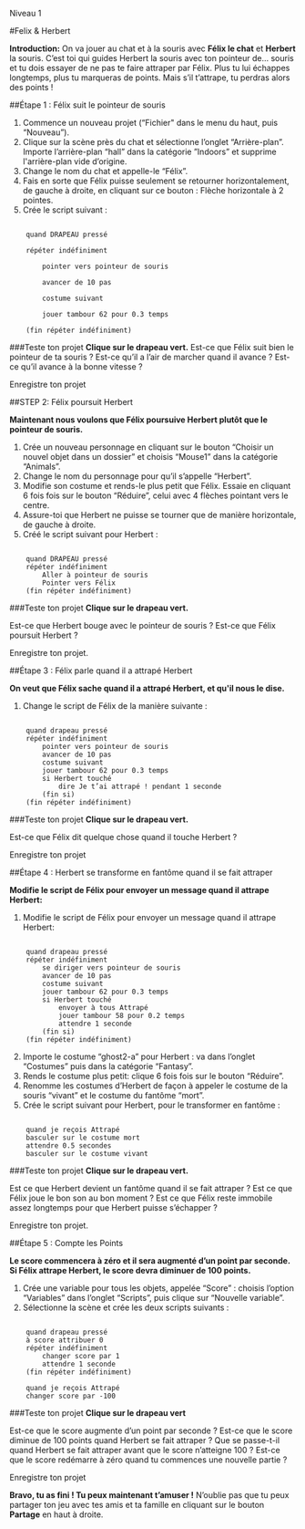 Niveau 1

#Felix & Herbert

__Introduction:__
On va jouer au chat et à la souris avec __Félix le chat__ et __Herbert__ la souris. C’est toi qui guides Herbert la souris avec ton pointeur de... souris et tu dois essayer de ne pas te faire attraper par Félix. Plus tu lui échappes longtemps, plus tu marqueras de points. Mais s’il t’attrape, tu perdras alors des points !

##Étape 1 : Félix suit le pointeur de souris

1. Commence un nouveau projet (“Fichier" dans le menu du haut, puis “Nouveau”).
2. Clique sur la scène près du chat et sélectionne l’onglet “Arrière-plan”. Importe l’arrière-plan “hall” dans la catégorie ”Indoors” et supprime l'arrière-plan vide d’origine. 
3. Change le nom du chat et appelle-le “Félix”.
4. Fais en sorte que Félix puisse seulement se retourner horizontalement, de gauche à droite, en cliquant sur ce bouton : Flèche horizontale à 2 pointes.
5. Crée le script suivant :

```scratch

	quand DRAPEAU pressé

	répéter indéfiniment

		pointer vers pointeur de souris

		avancer de 10 pas

		costume suivant

		jouer tambour 62 pour 0.3 temps

	(fin répéter indéfiniment)
```
		
###Teste ton projet
__Clique sur le drapeau vert.__
Est-ce que Félix suit bien le pointeur de ta souris ? 
Est-ce qu’il a l’air de marcher quand il avance ? 
Est-ce qu’il avance à la bonne vitesse ?

Enregistre ton projet

##STEP 2: Félix poursuit Herbert

__Maintenant nous voulons que Félix poursuive Herbert plutôt que le pointeur de souris.__

1. Crée un nouveau personnage en cliquant sur le bouton “Choisir un nouvel objet dans un dossier” et choisis “Mouse1” dans la catégorie “Animals”.
2. Change le nom du personnage pour qu’il s’appelle “Herbert”.
3. Modifie son costume et rends-le plus petit que Félix. Essaie en cliquant 6 fois fois sur le bouton “Réduire”, celui avec 4 flèches pointant vers le centre.
4. Assure-toi que Herbert ne puisse se tourner que de manière horizontale, de gauche à droite. 
5. Créé le script suivant pour Herbert :


```scratch
	
	quand DRAPEAU pressé
	répéter indéfiniment
		Aller à pointeur de souris
		Pointer vers Félix
	(fin répéter indéfiniment)
```

###Teste ton projet
__Clique sur le drapeau vert.__

Est-ce que Herbert bouge avec le pointeur de souris ? Est-ce que Félix poursuit Herbert ?

Enregistre ton projet.

##Étape 3 : Félix parle quand il a attrapé Herbert

__On veut que Félix sache quand il a attrapé Herbert, et qu'il nous le dise.__


1. Change le script de Félix de la manière suivante :

```scratch
	
	quand drapeau pressé
	répéter indéfiniment
		pointer vers pointeur de souris
		avancer de 10 pas
		costume suivant
		jouer tambour 62 pour 0.3 temps
		si Herbert touché 
			dire Je t’ai attrapé ! pendant 1 seconde
		(fin si)
	(fin répéter indéfiniment)
```

###Teste ton projet
__Clique sur le drapeau vert.__

Est-ce que Félix dit quelque chose quand il touche Herbert ?

Enregistre ton projet

##Étape 4 : Herbert se transforme en fantôme quand il se fait attraper

__Modifie le script de Félix pour envoyer un message quand il attrape Herbert:__

1. Modifie le script de Félix pour envoyer un message quand il attrape Herbert:

```scratch
	
	quand drapeau pressé
	répéter indéfiniment
		se diriger vers pointeur de souris
		avancer de 10 pas
		costume suivant
		jouer tambour 62 pour 0.3 temps
		si Herbert touché 
			envoyer à tous Attrapé
			jouer tambour 58 pour 0.2 temps
			attendre 1 seconde
		(fin si)
	(fin répéter indéfiniment)
```
2. Importe le costume “ghost2-a” pour Herbert : va dans l’onglet “Costumes” puis dans la catégorie “Fantasy”.
3. Rends le costume plus petit: clique 6 fois fois sur le bouton “Réduire”.
4. Renomme les costumes d’Herbert de façon à appeler le costume de la souris “vivant” et le costume du fantôme “mort”.
5. Crée le script suivant pour Herbert, pour le transformer en fantôme :

```scratch
	
	quand je reçois Attrapé
	basculer sur le costume mort
	attendre 0.5 secondes
	basculer sur le costume vivant
```
	
###Teste ton projet
__Clique sur le drapeau vert.__

Est ce que Herbert devient un fantôme quand il se fait attraper ? 
Est ce que Félix joue le bon son au bon moment ? 
Est ce que Félix reste immobile assez longtemps pour que Herbert puisse s’échapper ? 

Enregistre ton projet.

##Étape 5 : Compte les Points

__Le score commencera à zéro et il sera augmenté d’un point par seconde. Si Félix attrape Herbert, le score devra diminuer de 100 points.__

1. Crée une variable pour tous les objets, appelée “Score” : choisis l’option “Variables” dans l’onglet “Scripts”, puis clique sur “Nouvelle variable”. 
2. Sélectionne la scène et crée les deux scripts suivants :

```scratch
	
	quand drapeau pressé
	à score attribuer 0
	répéter indéfiniment
		changer score par 1
		attendre 1 seconde
	(fin répéter indéfiniment)
	
	quand je reçois Attrapé
	changer score par -100
```
	
###Teste ton projet
__Clique sur le drapeau vert__

Est-ce que le score augmente d’un point par seconde ? 
Est-ce que le score diminue de 100 points quand Herbert se fait attraper ? 
Que se passe-t-il quand Herbert se fait attraper avant que le score n’atteigne 100 ? 
Est-ce que le score redémarre à zéro quand tu commences une nouvelle partie ?

Enregistre ton projet

__Bravo, tu as fini ! Tu peux maintenant t’amuser !__
N’oublie pas que tu peux partager ton jeu avec tes amis et ta famille en cliquant sur le bouton __Partage__ en haut à droite. 
